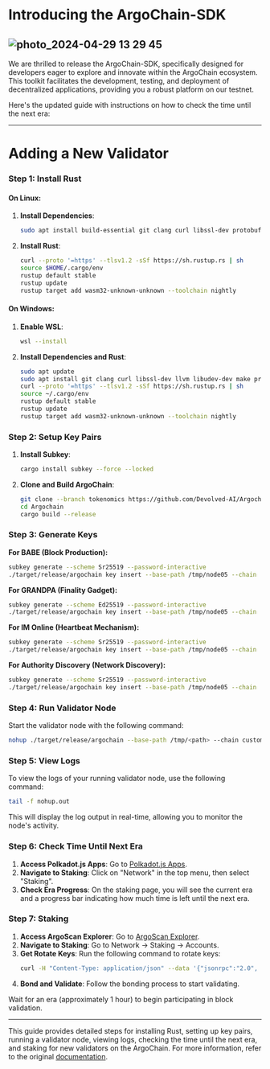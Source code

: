 # Introducing the ArgoChain-SDK
![photo_2024-04-29 13 29 45](https://github.com/Devolved-AI/Argochain/assets/96510238/9989a2c0-dbdf-4baa-b8fc-54e3c75f7445)
------------------
We are thrilled to release the ArgoChain-SDK, specifically designed for developers eager to explore and innovate within the ArgoChain ecosystem. This toolkit facilitates the development, testing, and deployment of decentralized applications, providing you a robust platform on our testnet.

Here's the updated guide with instructions on how to check the time until the next era:

---

# Adding a New Validator

### Step 1: Install Rust

#### On Linux:

1. **Install Dependencies**:
   ```bash
   sudo apt install build-essential git clang curl libssl-dev protobuf-compiler
   ```
2. **Install Rust**:
   ```bash
   curl --proto '=https' --tlsv1.2 -sSf https://sh.rustup.rs | sh
   source $HOME/.cargo/env
   rustup default stable
   rustup update
   rustup target add wasm32-unknown-unknown --toolchain nightly
   ```

#### On Windows:

1. **Enable WSL**:
   ```bash
   wsl --install
   ```
2. **Install Dependencies and Rust**:
   ```bash
   sudo apt update
   sudo apt install git clang curl libssl-dev llvm libudev-dev make protobuf-compiler
   curl --proto '=https' --tlsv1.2 -sSf https://sh.rustup.rs | sh
   source ~/.cargo/env
   rustup default stable
   rustup update
   rustup target add wasm32-unknown-unknown --toolchain nightly
   ```

### Step 2: Setup Key Pairs

1. **Install Subkey**:
   ```bash
   cargo install subkey --force --locked
   ```

2. **Clone and Build ArgoChain**:
   ```bash
   git clone --branch tokenomics https://github.com/Devolved-AI/Argochain.git
   cd Argochain
   cargo build --release
   ```

### Step 3: Generate Keys

**For BABE (Block Production):**
```bash
subkey generate --scheme Sr25519 --password-interactive
./target/release/argochain key insert --base-path /tmp/node05 --chain ./customSpecRaw.json --scheme Sr25519 --suri <Secret Seed> --password-interactive --key-type babe
```

**For GRANDPA (Finality Gadget):**
```bash
subkey generate --scheme Ed25519 --password-interactive
./target/release/argochain key insert --base-path /tmp/node05 --chain ./customSpecRaw.json --scheme Ed25519 --suri <Secret Seed> --password-interactive --key-type gran
```

**For IM Online (Heartbeat Mechanism):**
```bash
subkey generate --scheme Sr25519 --password-interactive
./target/release/argochain key insert --base-path /tmp/node05 --chain ./customSpecRaw.json --scheme Sr25519 --suri <Secret Seed> --password-interactive --key-type imon
```

**For Authority Discovery (Network Discovery):**
```bash
subkey generate --scheme Sr25519 --password-interactive
./target/release/argochain key insert --base-path /tmp/node05 --chain ./customSpecRaw.json --scheme Sr25519 --suri <Secret Seed> --password-interactive --key-type audi
```

### Step 4: Run Validator Node

Start the validator node with the following command:
```bash
nohup ./target/release/argochain --base-path /tmp/<path> --chain customSpecRaw.json --port <port> --rpc-port <rpc port> --telemetry-url "wss://telemetry.polkadot.io/submit/ 0" --name <name> --validator --rpc-methods Unsafe --unsafe-rpc-external --rpc-max-connections 15000 --rpc-cors all &
```

### Step 5: View Logs

To view the logs of your running validator node, use the following command:
```bash
tail -f nohup.out
```
This will display the log output in real-time, allowing you to monitor the node's activity.

### Step 6: Check Time Until Next Era

1. **Access Polkadot.js Apps**: Go to [Polkadot.js Apps](https://polkadot.js.org/apps/).
2. **Navigate to Staking**: Click on "Network" in the top menu, then select "Staking".
3. **Check Era Progress**: On the staking page, you will see the current era and a progress bar indicating how much time is left until the next era.

### Step 7: Staking

1. **Access ArgoScan Explorer**: Go to [ArgoScan Explorer](https://explorer.argoscan.net/).
2. **Navigate to Staking**: Go to Network -> Staking -> Accounts.
3. **Get Rotate Keys**: Run the following command to rotate keys:
   ```bash
   curl -H "Content-Type: application/json" --data '{"jsonrpc":"2.0", "method":"author_rotateKeys", "params":[], "id":1}' http://localhost:<rpc port>
   ```
4. **Bond and Validate**: Follow the bonding process to start validating.

Wait for an era (approximately 1 hour) to begin participating in block validation.

---

This guide provides detailed steps for installing Rust, setting up key pairs, running a validator node, viewing logs, checking the time until the next era, and staking for new validators on the ArgoChain. For more information, refer to the original [documentation](https://github.com/mitun567/Docs/blob/main/Add_Validator.md).
